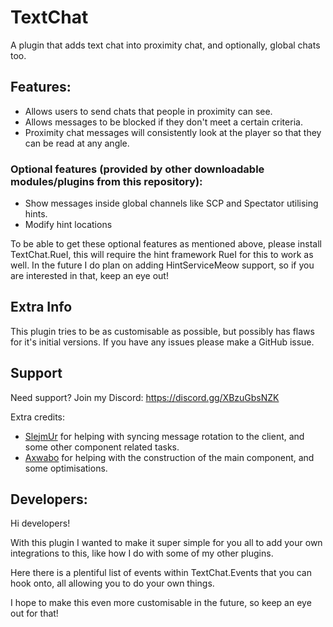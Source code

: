 ﻿# TextChat

A plugin that adds text chat into proximity chat, and optionally, global chats too.

## Features:
- Allows users to send chats that people in proximity can see.
- Allows messages to be blocked if they don't meet a certain criteria.
- Proximity chat messages will consistently look at the player so that they can be read at any angle.

### Optional features (provided by other downloadable modules/plugins from this repository):
- Show messages inside global channels like SCP and Spectator utilising hints.
- Modify hint locations

To be able to get these optional features as mentioned above, please install TextChat.RueI, this will require the hint framework RueI for this to work as well. In the future I do plan on adding HintServiceMeow support,
so if you are interested in that, keep an eye out!

## Extra Info
This plugin tries to be as customisable as possible, but possibly has flaws for it's initial versions. If you have any issues please make a GitHub issue.

## Support

Need support? Join my Discord: https://discord.gg/XBzuGbsNZK

Extra credits:
- [SlejmUr](https://github.com/SlejmUr) for helping with syncing message rotation to the client, and some other component related tasks.
- [Axwabo](https://github.com/Axwabo) for helping with the construction of the main component, and some optimisations.

## Developers:
Hi developers! 

With this plugin I wanted to make it super simple for you all to add your own integrations to this, like how I do with some of my other plugins.

Here there is a plentiful list of events within TextChat.Events that you can hook onto, all allowing you to do your own things.

I hope to make this even more customisable in the future, so keep an eye out for that!
